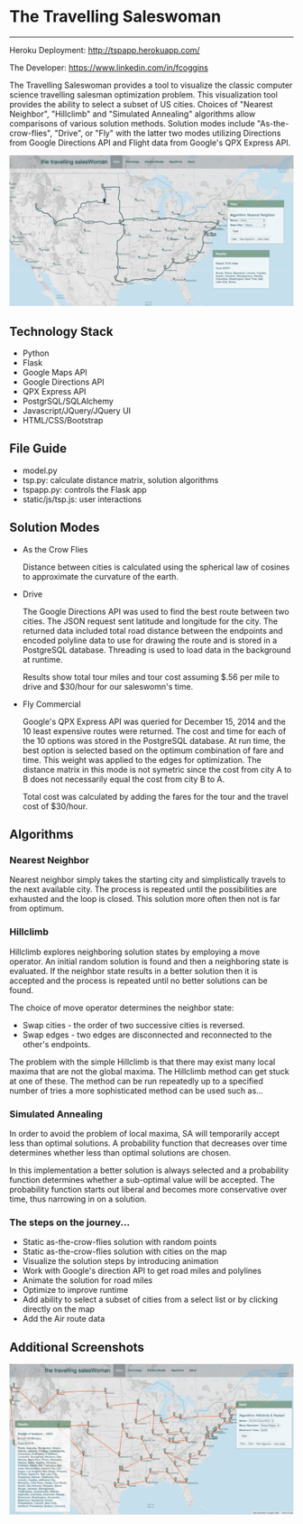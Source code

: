<h1>The Travelling Saleswoman</h1>
<hr>
<p>Heroku Deployment: <a href = "http://tspapp.herokuapp.com/">http://tspapp.herokuapp.com/</a></p>
<p>The Developer: <a href = "https://www.linkedin.com/in/fcoggins">https://www.linkedin.com/in/fcoggins</a></p>
<p>The Travelling Saleswoman provides a tool to visualize the classic computer science travelling 
salesman optimization problem. This visualization tool provides the ability to select a 
subset of US cities. Choices of "Nearest Neighbor", "Hillclimb" and "Simulated Annealing" algorithms allow comparisons
of various solution methods. Solution modes include "As-the-crow-flies", "Drive", or "Fly" with the latter two modes
utilizing Directions from Google Directions API and Flight data from Google's QPX Express API.</p>
<img src = "static/img/TSPscreen1.png">
<h2>Technology Stack</h2>
<ul>
<li>Python</li>
<li>Flask</li>
<li>Google Maps API</li>
<li>Google Directions API</li>
<li>QPX Express API</li>
<li>PostgrSQL/SQLAlchemy</li>
<li>Javascript/JQuery/JQuery UI</li>
<li>HTML/CSS/Bootstrap</li>
</ul>

<h2>File Guide</h2>
<ul>
<li>model.py</li>
<li>tsp.py: calculate distance matrix, solution algorithms</li>
<li>tspapp.py: controls the Flask app</li>
<li>static/js/tsp.js: user interactions</li>
</ul>

<h2>Solution Modes</h2>
<ul>
<li>As the Crow Flies
<p>Distance between cities is calculated using the spherical law of 
  cosines to approximate the curvature of the earth.</p></li>
<li>Drive
<p>The Google Directions API was used to find the best route between two
  cities. The JSON request sent latitude and longitude for the city. The
  returned data included total road distance between the endpoints and 
  encoded polyline data to use for drawing the route and is stored in 
  a PostgreSQL database. Threading is used to load data in the background 
  at runtime.</p></li>
<p>Results show total tour miles and tour cost assuming $.56 per mile to
  drive and $30/hour for our saleswomn's time.
<li>Fly Commercial
  <p>Google's QPX Express API was queried for December 15, 2014 and the 10
    least expensive routes were returned. The cost and time for each of
    the 10 options was stored in the PostgreSQL database. At run time, the best
    option is selected based on the optimum combination of fare and time. This
    weight was applied to the edges for optimization. The distance matrix
    in this mode is not symetric since the cost from city A to B does not necessarily
    equal the cost from city B to A.</p>
  <p>Total cost was calculated by adding the fares for the tour and the 
  travel cost of $30/hour.</p>   
</li>
</ul>

<h2>Algorithms</h2>
<h3>Nearest Neighbor</h3>
<p>Nearest neighbor simply takes the starting city and simplistically
travels to the next available city. The process is repeated until the
possibilities are exhausted and the loop is closed. This solution more
often then not is far from optimum.</p>
<h3>Hillclimb</h3>
<p>Hillclimb explores neighboring solution states by employing a move
operator. An initial random solution is found and then a neighboring
state is evaluated. If the neighbor state results in a better solution
then it is accepted and the process is repeated until no better solutions
can be found.</p>
<p>The choice of move operator determines the neighbor state:
<ul>
  <li>Swap cities - the order of two successive cities is reversed.</li>
  <li>Swap edges - two edges are disconnected and reconnected to the 
    other's endpoints.</li>
</ul>
<p>The problem with the simple Hillclimb is that there may exist many local
maxima that are not the global maxima. The Hillclimb method can get stuck
at one of these. The method can be run repeatedly up to a specified number
of tries a more sophisticated method can be used such as...
<h3>Simulated Annealing</h3>
<p>In order to avoid the problem of local maxima, SA will temporarily accept 
less than optimal solutions. A probability function that decreases over time
determines whether less than optimal solutions are chosen.</p>
<p>In this implementation a better solution is always selected and a probability function
determines whether a sub-optimal value will be accepted. The probability function 
starts out liberal and becomes more conservative over time, thus narrowing in on 
a solution.</p>
<h3>The steps on the journey...</h3>
  <ul>
    <li>Static as-the-crow-flies solution with random points</li>
    <li>Static as-the-crow-flies solution with cities on the map</li>
    <li>Visualize the solution steps by introducing animation</li>
    <li>Work with Google's direction API to get road miles and polylines</li>
    <li>Animate the solution for road miles</li>
    <li>Optimize to improve runtime</li>
    <li>Add ability to select a subset of cities from a select list or by
      clicking directly on the map</li>
    <li>Add the Air route data</li>
  </ul>


<h2>Additional Screenshots</h2>
<img src = "static/img/tspscreen2.png">



